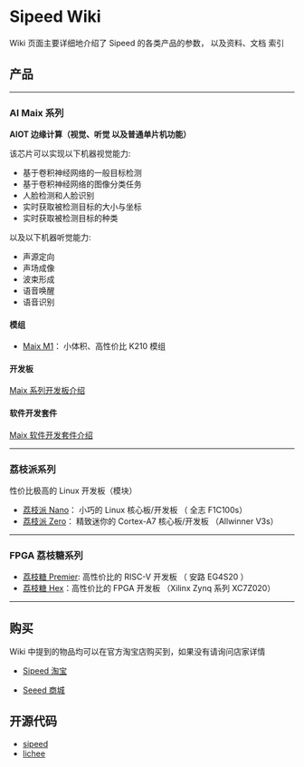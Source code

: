 Sipeed Wiki
======


Wiki 页面主要详细地介绍了 Sipeed 的各类产品的参数， 以及资料、文档 索引


## 产品

---------------------
### AI Maix 系列

**AIOT 边缘计算（视觉、听觉 以及普通单片机功能）**

该芯片可以实现以下机器视觉能力:

* 基于卷积神经网络的一般目标检测
* 基于卷积神经网络的图像分类任务
* 人脸检测和人脸识别
* 实时获取被检测目标的大小与坐标
* 实时获取被检测目标的种类

以及以下机器听觉能力:

* 声源定向
* 声场成像
* 波束形成
* 语音唤醒
* 语音识别

#### 模组

* [Maix M1](maix/module/m1.md)： 小体积、高性价比 K210 模组

#### 开发板

[Maix 系列开发板介绍](maix/board/)

#### 软件开发套件

[Maix 软件开发套件介绍](maix/sdk/)


---------------------

### 荔枝派系列

性价比极高的 Linux 开发板（模块）

* [荔枝派 Nano](lichee/nano.md)： 小巧的 Linux 核心板/开发板 （ 全志 F1C100s）
* [荔枝派 Zero](lichee/zero.md)： 精致迷你的 Cortex-A7 核心板/开发板 （Allwinner V3s）

--------------------------


### FPGA 荔枝糖系列


* [荔枝糖 Premier](tang/premier.md): 高性价比的 RISC-V 开发板 （ 安路 EG4S20 ）
* [荔枝糖 Hex](tang/hex.md)：高性价比的 FPGA 开发板 （Xilinx Zynq 系列 XC7Z020）




----------------------------

## 购买

Wiki 中提到的物品均可以在官方淘宝店购买到，如果没有请询问店家详情

* [Sipeed 淘宝](https://shop365481095.taobao.com/)

* [Seeed 商城](https://www.seeedstudio.com/catalogsearch/result/?cat=&q=sipeed)

## 开源代码

* [sipeed](https://github.com/sipeed)
* [lichee](https://github.com/Lichee-Pi)

